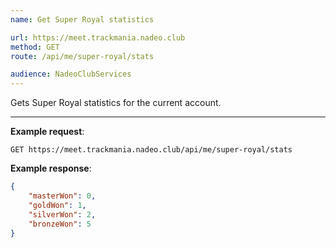 ```yaml
---
name: Get Super Royal statistics

url: https://meet.trackmania.nadeo.club
method: GET
route: /api/me/super-royal/stats

audience: NadeoClubServices
---
```


Gets Super Royal statistics for the current account.

---

**Example request**:
```plain
GET https://meet.trackmania.nadeo.club/api/me/super-royal/stats
```

**Example response**:
```json
{
    "masterWon": 0,
    "goldWon": 1,
    "silverWon": 2,
    "bronzeWon": 5
}
```
